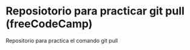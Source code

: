 # Reposiotorio para practicar git pull (freeCodeCamp)
Repositorio para practica el comando git  pull
